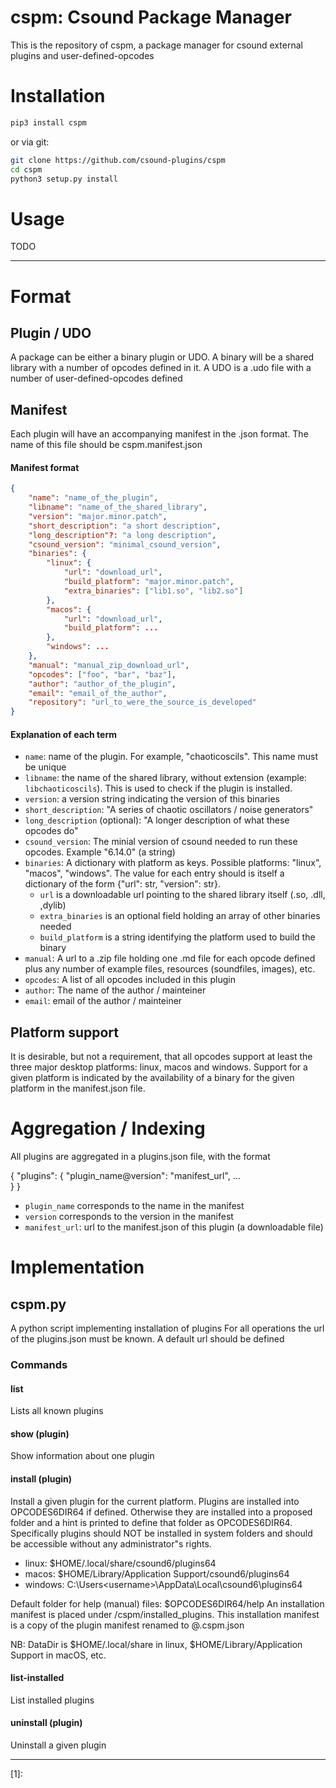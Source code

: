 # cspm: Csound Package Manager

This is the repository of cspm, a package manager for csound external
plugins and user-defined-opcodes

# Installation

```bash
pip3 install cspm
```

or via git:

```bash
git clone https://github.com/csound-plugins/cspm
cd cspm
python3 setup.py install
```

# Usage

TODO

-----

# Format

## Plugin / UDO

A package can be either a binary plugin or UDO. A binary will be a shared library with a number
of opcodes defined in it. A UDO is a .udo file with a number of user-defined-opcodes defined

## Manifest

Each plugin will have an accompanying manifest in the .json format. The name of this file
should be cspm.manifest.json

#### Manifest format

```json
{
    "name": "name_of_the_plugin",
    "libname": "name_of_the_shared_library",
    "version": "major.minor.patch",
    "short_description": "a short description",
    "long_description"?: "a long description",
    "csound_version": "minimal_csound_version",
    "binaries": {
        "linux": {
            "url": "download_url",
            "build_platform": "major.minor.patch",
            "extra_binaries": ["lib1.so", "lib2.so"]
        }, 
        "macos": {
            "url": "download_url",
            "build_platform": ...
        },
        "windows": ... 
    },
    "manual": "manual_zip_download_url",
    "opcodes": ["foo", "bar", "baz"],
    "author": "author_of_the_plugin",
    "email": "email_of_the_author",
    "repository": "url_to_were_the_source_is_developed"
}
```

#### Explanation of each term

* `name`: name of the plugin. For example, "chaoticoscils". This name must be unique
* `libname`: the name of the shared library, without extension (example: `libchaoticoscils`). 
    This is used to check if the plugin is installed.
* `version`: a version string indicating the version of this binaries
* `short_description`: "A series of chaotic oscillators / noise generators"
* `long_description` (optional): "A longer description of what these opcodes do"
* `csound_version`: The minial version of csound needed to run these opcodes. Example "6.14.0" (a string)
* `binaries`: A dictionary with platform as keys. Possible platforms: "linux", "macos", "windows". 
    The value for each entry should is itself a dictionary of the form {"url": str, "version": str}. 
    * `url` is a downloadable url pointing to the shared library itself (.so, .dll, ,dylib)
    * `extra_binaries` is an optional field holding an array of other binaries needed
    * `build_platform` is a string identifying the platform used to build the binary
* `manual`: A url to a .zip file holding one .md file for each opcode defined plus any number of 
    example files, resources (soundfiles, images), etc.
* `opcodes`: A list of all opcodes included in this plugin
* `author`: The name of the author / mainteiner
* `email`: email of the author / mainteiner

## Platform support

It is desirable, but not a requirement, that all opcodes support at least the three major desktop
platforms: linux, macos and windows. Support for a given platform is indicated by the availability of
a binary for the given platform in the manifest.json file. 

# Aggregation / Indexing

All plugins are aggregated in a plugins.json file, with the format

{
    "plugins": {
        "plugin_name@version": "manifest_url",
        ...    
    }
}

* `plugin_name` corresponds to the name in the manifest
* `version` corresponds to the version in the manifest
* `manifest_url`: url to the manifest.json of this plugin (a downloadable file)

# Implementation

## cspm.py

A python script implementing installation of plugins
For all operations the url of the plugins.json must be known. A default url should be 
defined

### Commands

#### list

Lists all known plugins

#### show (plugin)

Show information about one plugin   

#### install (plugin)   

Install a given plugin for the current platform. Plugins are installed into
OPCODES6DIR64 if defined. Otherwise they are installed into a proposed folder
and a hint is printed to define that folder as OPCODES6DIR64. Specifically plugins
should NOT be installed in system folders and should be accessible without any
administrator"s rights. 


* linux: $HOME/.local/share/csound6/plugins64
* macos: $HOME/Library/Application Support/csound6/plugins64
* windows: C:\Users\<username>\AppData\Local\csound6\plugins64

Default folder for help (manual) files: $OPCODES6DIR64/help
An installation manifest is placed under <DataDir>/cspm/installed_plugins. This installation manifest
is a copy of the plugin manifest renamed to <plugin-name>@<version>.cspm.json

NB: DataDir is $HOME/.local/share in linux, $HOME/Library/Application Support in macOS, etc.

#### list-installed

List installed plugins

#### uninstall (plugin)

Uninstall a given plugin



-------------
[1]: 